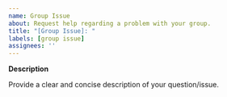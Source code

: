 ```yaml
---
name: Group Issue
about: Request help regarding a problem with your group.
title: "[Group Issue]: "
labels: [group issue]
assignees: ''
---
```

<!---
Make sure to tag your TA when creating the issue.
-->
**Description**

Provide a clear and concise description of your question/issue.
